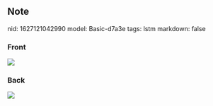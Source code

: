 ## Note
nid: 1627121042990
model: Basic-d7a3e
tags: lstm
markdown: false

### Front
<img src="paste-b39d39ee048b38ed6ba222487800820b554edb29.jpg">

### Back
<img src="paste-fe48aa536f8dcf54e4feeadeeec8b6163e276d56.jpg">
